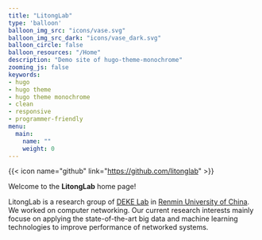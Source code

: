 ```yaml
---
title: "LitongLab"
type: 'balloon'
balloon_img_src: "icons/vase.svg"
balloon_img_src_dark: "icons/vase_dark.svg"
balloon_circle: false
balloon_resources: "/Home"
description: "Demo site of hugo-theme-monochrome"
zooming_js: false
keywords:
- hugo
- hugo theme
- hugo theme monochrome
- clean
- responsive
- programmer-friendly
menu: 
  main:
    name: ""
    weight: 0
---
```


{{< icon name="github"      link="https://github.com/litonglab" >}}

Welcome to the **LitongLab** home page!

LitongLab is a research group of [DEKE Lab](http://deke.ruc.edu.cn/) in [Renmin University of China](https://www.ruc.edu.cn/). We worked on computer networking. Our current research interests mainly focuse on applying the state-of-the-art big data and machine learning technologies to improve performance of networked systems.


